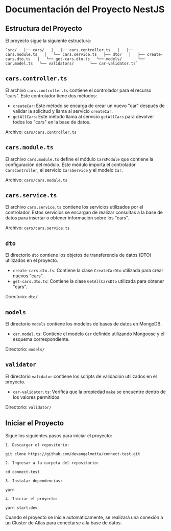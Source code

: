 # Documentación del Proyecto NestJS

## Estructura del Proyecto

El proyecto sigue la siguiente estructura:

    `src/   ├── cars/   │   ├── cars.controller.ts   │   ├── cars.module.ts   │   └── cars.service.ts   ├── dto/   │   ├── create-cars.dto.ts   │   └── get-cars.dto.ts   └── models/       └── car.model.ts   └── validators/       └── car-validator.ts`

## `cars.controller.ts`

El archivo `cars.controller.ts` contiene el controlador para el recurso "cars". Este controlador tiene dos métodos:

- `createCar`: Este método se encarga de crear un nuevo "car" después de validar la solicitud y llama al servicio `createCar`.
- `getAllCars`: Este método llama al servicio `getAllCars` para devolver todos los "cars" en la base de datos.

Archivo: `cars/cars.controller.ts`

## `cars.module.ts`

El archivo `cars.module.ts` define el módulo `CarsModule` que contiene la configuración del módulo. Este módulo importa el controlador `CarsController`, el servicio `CarsService` y el modelo `Car`.

Archivo: `cars/cars.module.ts`

## `cars.service.ts`

El archivo `cars.service.ts` contiene los servicios utilizados por el controlador. Estos servicios se encargan de realizar consultas a la base de datos para insertar o obtener información sobre los "cars".

Archivo: `cars/cars.service.ts`

## `dto`

El directorio `dto` contiene los objetos de transferencia de datos (DTO) utilizados en el proyecto.

- `create-cars.dto.ts`: Contiene la clase `CreateCarDto` utilizada para crear nuevos "cars".
- `get-cars.dto.ts`: Contiene la clase `GetAllCarsDto` utilizada para obtener "cars".

Directorio: `dto/`

## `models`

El directorio `models` contiene los modelos de bases de datos en MongoDB.

- `car.model.ts`: Contiene el modelo `Car` definido utilizando Mongoose y el esquema correspondiente.

Directorio: `models/`

## `validator`

El directorio `validator` contiene los scripts de validación utilizados en el proyecto.

- `car-validator.ts`: Verifica que la propiedad `make` se encuentre dentro de los valores permitidos.

Directorio: `validator/`

Iniciar el Proyecto
-------------------

Sigue los siguientes pasos para iniciar el proyecto:

    1. Descargar el repositorio:

    git clone https://github.com/devangelmotta/connect-test.git

    2. Ingresar a la carpeta del repositorio:

    cd connect-test

    3. Instalar dependencias:

    yarn

    4. Iniciar el proyecto:

    yarn start:dev

Cuando el proyecto se inicie automáticamente, se realizará una conexión a un Cluster de Atlas para conectarse a la base de datos.
